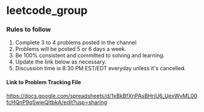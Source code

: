 # leetcode_group

### Rules to follow
1. Complete 3 to 4 problems posted in the channel
2. Problems will be posted 5 or 6 days a week.
3. Be 100% consistent and committed to solving and learning.
4. Update the link below as necessary.
5. Discussion time is 8:30 PM EST/EDT everyday unless it's cancelled.

#### Link to Problem Tracking File
https://docs.google.com/spreadsheets/d/1xBkBfXnPAsBHrjU6_UexWvML00fcHQnP9q5wwQItbkA/edit?usp=sharing